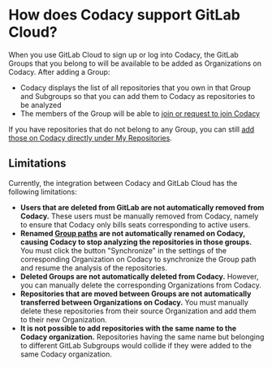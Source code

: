 # How does Codacy support GitLab Cloud?

When you use GitLab Cloud to sign up or log into Codacy, the GitLab Groups that you belong to will be available to be added as Organizations on Codacy. After adding a Group:

-   Codacy displays the list of all repositories that you own in that Group and Subgroups so that you can add them to Codacy as repositories to be analyzed
-   The members of the Group will be able to [join or request to join Codacy](../../organizations/what-are-synced-organizations.md#managing-people-in-an-organization)

If you have repositories that do not belong to any Group, you can still [add those on Codacy directly under My Repositories](../../getting-started/setting-up-your-personal-repositories.md).

## Limitations

Currently, the integration between Codacy and GitLab Cloud has the following limitations:

-   **Users that are deleted from GitLab are not automatically removed from Codacy.** These users must be manually removed from Codacy, namely to ensure that Codacy only bills seats corresponding to active users.
-   **Renamed [Group paths](https://docs.gitlab.com/ee/user/group/index.html#changing-a-groups-path) are not automatically renamed on Codacy, causing Codacy to stop analyzing the repositories in those groups.** You must click the button "Synchronize" in the settings of the corresponding Organization on Codacy to synchronize the Group path and resume the analysis of the repositories.
-   **Deleted Groups are not automatically deleted from Codacy.** However, you can manually delete the corresponding Organizations from Codacy.
-   **Repositories that are moved between Groups are not automatically transferred between Organizations on Codacy.** You must manually delete these repositories from their source Organization and add them to their new Organization.
-   **It is not possible to add repositories with the same name to the Codacy organization.** Repositories having the same name but belonging to different GitLab Subgroups would collide if they were added to the same Codacy organization.
